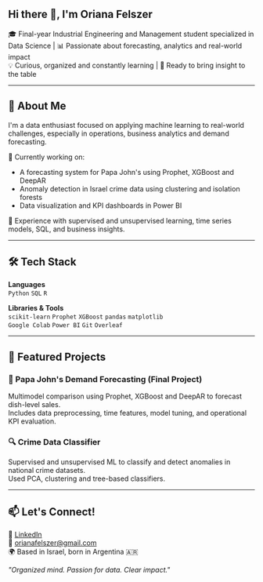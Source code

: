 ## Hi there 👋, I'm Oriana Felszer

🎓 Final-year Industrial Engineering and Management student specialized in Data Science | 📊 Passionate about forecasting, analytics and real-world impact  
💡 Curious, organized and constantly learning | 🚀 Ready to bring insight to the table

---

## 💼 About Me

I'm a data enthusiast focused on applying machine learning to real-world challenges, especially in operations, business analytics and demand forecasting.

🔭 Currently working on:
- A forecasting system for Papa John's using Prophet, XGBoost and DeepAR
- Anomaly detection in Israel crime data using clustering and isolation forests
- Data visualization and KPI dashboards in Power BI

🧠 Experience with supervised and unsupervised learning, time series models, SQL, and business insights.

---

## 🛠️ Tech Stack

**Languages**  
`Python` `SQL` `R`

**Libraries & Tools**  
`scikit-learn` `Prophet` `XGBoost` `pandas` `matplotlib`  
`Google Colab` `Power BI` `Git` `Overleaf`

---

## 📌 Featured Projects

### 🍕 Papa John's Demand Forecasting (Final Project)
Multimodel comparison using Prophet, XGBoost and DeepAR to forecast dish-level sales.  
Includes data preprocessing, time features, model tuning, and operational KPI evaluation.

### 🔍 Crime Data Classifier
Supervised and unsupervised ML to classify and detect anomalies in national crime datasets.  
Used PCA, clustering and tree-based classifiers.

---

## 📫 Let's Connect!

📍 [LinkedIn](https://www.linkedin.com/in/oriana-felszer/)  
📧 orianafelszer@gmail.com  
🌍 Based in Israel, born in Argentina 🇦🇷

_"Organized mind. Passion for data. Clear impact."_
